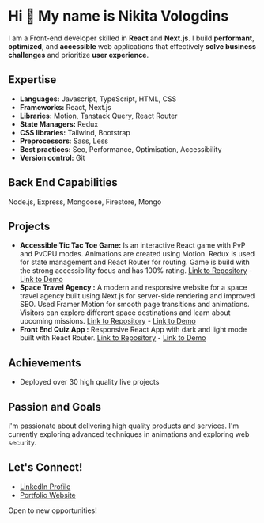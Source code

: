 # Hi 👋 My name is Nikita Vologdins 

I am a Front-end developer skilled in **React** and **Next.js**. I build **performant**, **optimized**, and **accessible** web applications that effectively **solve business challenges** and prioritize **user experience**.

## Expertise

* **Languages:** Javascript, TypeScript, HTML, CSS
* **Frameworks:** React, Next.js
* **Libraries:** Motion, Tanstack Query, React Router
* **State Managers:** Redux
* **CSS libraries:** Tailwind, Bootstrap
* **Preprocessors**: Sass, Less
* **Best practices:** Seo, Performance, Optimisation, Accessibility
* **Version control:** Git

## Back End Capabilities

Node.js, Express, Mongoose, Firestore, Mongo

## Projects

*   **Accessible Tic Tac Toe Game:** Is an interactive React game with PvP and PvCPU modes. Animations are created using Motion. Redux is used for state management and React Router for routing. Game is build with the strong accessibility focus and has 100% rating.  [Link to Repository](https://github.com/NikitaVologdin/React-TicTacToe-Game) - [Link to Demo](https://react-tic-tac-toe-game-blond.vercel.app/)
*   **Space Travel Agency :** A modern and responsive website for a space travel agency built using Next.js for server-side rendering and improved SEO. Used  Framer Motion for smooth page transitions and animations. Visitors can explore different space destinations and learn about upcoming missions. [Link to Repository](https://github.com/NikitaVologdin/React-TicTacToe-Game) - [Link to Demo](https://react-tic-tac-toe-game-blond.vercel.app/)
*   **Front End Quiz App :** Responsive React App with dark and light mode built with React Router. [Link to Repository](https://github.com/NikitaVologdin/Frontend-Quiz-app) - [Link to Demo](https://frontend-quiz-app-pi-five.vercel.app/)

## Achievements 
- Deployed over 30 high quality live projects

## Passion and Goals

I'm passionate about delivering high quality products and services. I'm currently exploring advanced techniques in animations and exploring web security.

## Let's Connect!

*   [LinkedIn Profile](https://www.linkedin.com/in/nikitavologdins/)
*   [Portfolio Website](https://vologdin.eu/portfolio)

Open to new opportunities!
